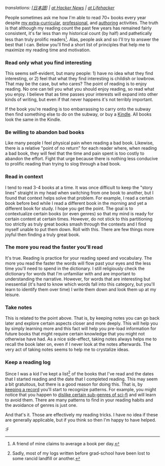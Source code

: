*translations: [[日本語](https://web.archive.org/web/20140511054055/http://ykomatsu.akaumigame.org/reading.html)] | [at Hacker News](http://news.ycombinator.com/item?id=3652401) | [at Lifehacker](http://lifehacker.com/5889754/reading-for-the-rushed)*


People sometimes ask me how I'm able to read 70+ books every year despite [my extra-curricular](http://github.com/fogus), [professional](http://clojure.com), and [authoring](http://joyofclojure.com) activities.  The truth is that although my reading count the past few years has remained fairly consistent, it's far less than my historical count (by half) and pathetically less than truly prolific readers[^1].  Alas, people ask and so I'll try to answer the best that I can.  Below you'll find a short list of principles that help me to maximize my reading time and motivation.

### Read only what you find interesting

This seems self-evident, but many people: 1) have no idea what they find interesting, or 2) feel that what they find interesting is childish or lowbrow.  That may be the case, but who cares?  The point of reading is to enjoy reading.  No one can tell you what you should enjoy reading, so read what you enjoy.  I believe that as time passes your interests will expand into other kinds of writing, but even if that never happens it's not terribly important.

If the book you're reading is too embarrassing to carry onto the subway then find something else to do on the subway, or buy a [Kindle](http://www.amazon.com/Kindle-Wi-Fi-Ink-Display-Screensavers/dp/B0051QVESA/?tag=fogus-20).  All books look the same in the Kindle.

### Be willing to abandon bad books

Like many people I feel physical pain when reading a bad book.  Likewise, there is a relative "point of no return" for each reader where, when reading a bad book, they will feel that the time and pain spent is too costly to abandon the effort.  Fight that urge because there is nothing less conducive to prolific reading than trying to slog through a bad book.

### Read in context

I tend to read 3-4 books at a time.  It was once difficult to keep the "story lines" straight in my head when switching from one book to another, but I found that context helps solve that problem.  For example, I read a certain book before bed while I read a different book in the morning and yet a different book for study.  I hope you get the point.  The goal is to contextualize certain books (or even genres) so that my mind is ready for certain content at certain times.  However, do not stick to this partitioning too strictly as truly great books smash through the contexts and I find myself unable to put them down.  Roll with this.  There are few things more joyful then finding a truly great book.

### The more you read the faster you'll read

It's true.  Reading is practice for your reading speed and vocabulary.  The more you read the faster the words will flow past your eyes and the less time you'll need to spend in the dictionary.  I still religiously check the dictionary for words that I'm unfamiliar with and are important to understanding the narrative.  However, for words that are interesting but inessential (it's hard to know which words fall into this category, but you'll learn to identify them over time) I write them down and look them up at my leisure.

### Take notes

This is related to the point above.  That is, by keeping notes you can go back later and explore certain aspects closer and more deeply.  This will help you by simply learning more and this fact will help you pre-load information for future books that might require certain knowledge that you might not otherwise have had.  As a nice side-effect, taking notes always helps me to recall the book later on, even if I never look at the notes afterwards.  The very act of taking notes seems to help me to crystalize ideas.

### Keep a reading log

Since I was a kid I've kept a list[^2] of the books that I've read and the dates that I started reading and the date that I completed reading.  This may seem a bit gratuitous, but there is a good reason for doing this.  That is, by [keeping a record](http://www.goodreads.com/author/show/3514864.Michael_Fogus) you'll start to recognize patterns.  For example, you might notice that you happen to [dislike certain sub-genres of sci-fi](https://twitter.com/#!/fogus/status/172316071787905027) and will learn to avoid them.  There are many patterns to find in your reading habits and the avoidance of genres is just one.   

And that's it.  Those are effectively my reading tricks.  I have no idea if these are generally applicable, but if you think so then I'm happy to have helped.

:F

[^1]: A friend of mine claims to average a book per day.

[^2]: Sadly, most of my logs written before grad-school have been lost to some rancid landfill or another.